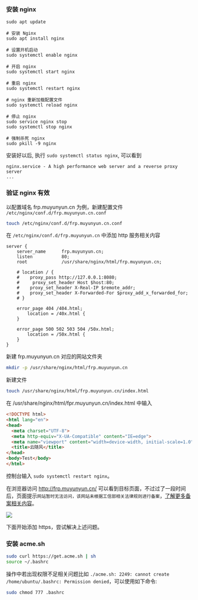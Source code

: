 ### 安装 nginx

```
sudo apt update

# 安装 Nginx
sudo apt install nginx

# 设置开机启动
sudo systemctl enable nginx

# 开启 nginx
sudo systemctl start nginx

# 重启 nginx
sudo systemctl restart nginx

# nginx 重新加载配置文件
sudo systemctl reload nginx

# 停止 nginx
sudo service nginx stop
sudo systemctl stop nginx

# 强制杀死 nginx
sudo pkill -9 nginx
```

安装好以后, 执行 `sudo systemctl status nginx`, 可以看到

```
nginx.service - A high performance web server and a reverse proxy server
...
```

### 验证 nginx 有效

以配置域名 frp.muyunyun.cn 为例，新建配置文件 `/etc/nginx/conf.d/frp.muyunyun.cn.conf`

```bash
touch /etc/nginx/conf.d/frp.muyunyun.cn.conf
```

在 `/etc/nginx/conf.d/frp.muyunyun.cn` 中添加 http 服务相关内容

```
server {
    server_name      frp.muyunyun.cn;
    listen           80;
    root             /usr/share/nginx/html/frp.muyunyun.cn;

    # location / {
    #    proxy_pass http://127.0.0.1:8080;
    #     proxy_set_header Host $host:80;
    #    proxy_set_header X-Real-IP $remote_addr;
    #    proxy_set_header X-Forwarded-For $proxy_add_x_forwarded_for;
    # }

    error_page 404 /404.html;
        location = /40x.html {
    }

    error_page 500 502 503 504 /50x.html;
        location = /50x.html {
    }
}
```

新建 frp.muyunyun.cn 对应的网站文件夹

```bash
mkdir -p /usr/share/nginx/html/frp.muyunyun.cn
```

新建文件

```bash
touch /usr/share/nginx/html/frp.muyunyun.cn/index.html
```

在 /usr/share/nginx/html/fpr.muyunyun.cn/index.html 中输入

```html
<!DOCTYPE html>
<html lang="en">
<head>
  <meta charset="UTF-8">
  <meta http-equiv="X-UA-Compatible" content="IE=edge">
  <meta name="viewport" content="width=device-width, initial-scale=1.0">
  <title>云随风</title>
</head>
<body>Test</body>
</html>
```

控制台输入 `sudo systemctl restart nginx`。

在浏览器访问 http://frp.muyunyun.cn/ 可以看到目标页面，不过过了一段时间后，页面提示`网站暂时无法访问，该网站未根据工信部相关法律规则进行备案`，[了解更多备案相关内容](https://icp-faq.dnspod.cn/why)。

![](http://with.muyunyun.cn/04afbf893d08548ebd06a85488389298.jpg)


下面开始添加 https，尝试解决上述问题。

### 安装 acme.sh

```bash
sudo curl https://get.acme.sh | sh
source ~/.bashrc
```

操作中若出现权限不足相关问题比如 `./acme.sh: 2249: cannot create /home/ubuntu/.bashrc: Permission denied`，可以使用如下命令:

```bash
sudo chmod 777 .bashrc
```